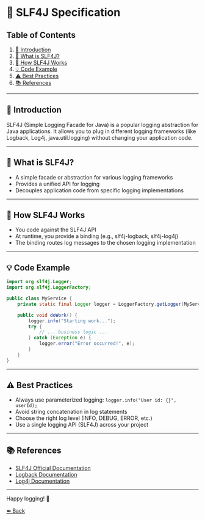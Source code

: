 # 📢 SLF4J Specification

## Table of Contents
1. [🌟 Introduction](#-introduction)
2. [🧩 What is SLF4J?](#-what-is-slf4j)
3. [🔄 How SLF4J Works](#-how-slf4j-works)
4. [💡 Code Example](#-code-example)
5. [⚠️ Best Practices](#-best-practices)
6. [📚 References](#-references)

---

## 🌟 Introduction

SLF4J (Simple Logging Facade for Java) is a popular logging abstraction for Java applications. It allows you to plug in different logging frameworks (like Logback, Log4j, java.util.logging) without changing your application code.

---

## 🧩 What is SLF4J?
- A simple facade or abstraction for various logging frameworks
- Provides a unified API for logging
- Decouples application code from specific logging implementations

---

## 🔄 How SLF4J Works
- You code against the SLF4J API
- At runtime, you provide a binding (e.g., slf4j-logback, slf4j-log4j)
- The binding routes log messages to the chosen logging implementation

---

## 💡 Code Example

```java
import org.slf4j.Logger;
import org.slf4j.LoggerFactory;

public class MyService {
    private static final Logger logger = LoggerFactory.getLogger(MyService.class);

    public void doWork() {
        logger.info("Starting work...");
        try {
            // ... business logic ...
        } catch (Exception e) {
            logger.error("Error occurred!", e);
        }
    }
}
```

---

## ⚠️ Best Practices
- Always use parameterized logging: `logger.info("User id: {}", userId);`
- Avoid string concatenation in log statements
- Choose the right log level (INFO, DEBUG, ERROR, etc.)
- Use a single logging API (SLF4J) across your project

---

## 📚 References
- [SLF4J Official Documentation](https://www.slf4j.org/manual.html)
- [Logback Documentation](https://logback.qos.ch/manual/index.html)
- [Log4j Documentation](https://logging.apache.org/log4j/2.x/manual/)

---

Happy logging! 📝

[⬅️ Back](./README.md)
